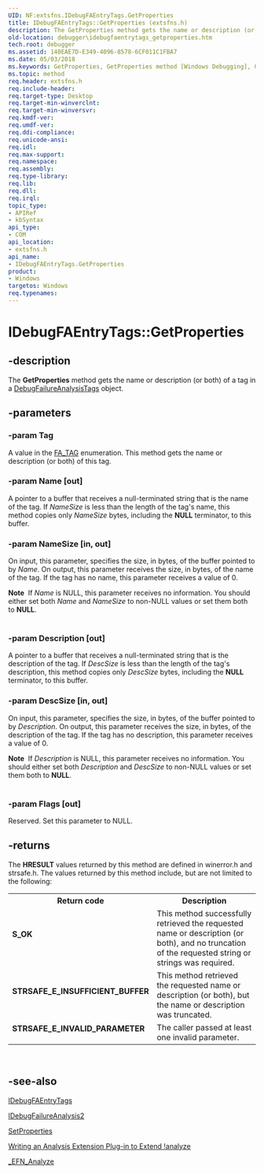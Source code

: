```yaml
---
UID: NF:extsfns.IDebugFAEntryTags.GetProperties
title: IDebugFAEntryTags::GetProperties (extsfns.h)
description: The GetProperties method gets the name or description (or both) of a tag in a DebugFailureAnalysisTags object.
old-location: debugger\idebugfaentrytags_getproperties.htm
tech.root: debugger
ms.assetid: 140EAE7D-E349-4096-8578-6CF011C1FBA7
ms.date: 05/03/2018
ms.keywords: GetProperties, GetProperties method [Windows Debugging], GetProperties method [Windows Debugging],IDebugFAEntryTags interface, IDebugFAEntryTags interface [Windows Debugging],GetProperties method, IDebugFAEntryTags.GetProperties, IDebugFAEntryTags::GetProperties, debugger.idebugfaentrytags_getproperties, extsfns/IDebugFAEntryTags::GetProperties
ms.topic: method
req.header: extsfns.h
req.include-header: 
req.target-type: Desktop
req.target-min-winverclnt: 
req.target-min-winversvr: 
req.kmdf-ver: 
req.umdf-ver: 
req.ddi-compliance: 
req.unicode-ansi: 
req.idl: 
req.max-support: 
req.namespace: 
req.assembly: 
req.type-library: 
req.lib: 
req.dll: 
req.irql: 
topic_type:
- APIRef
- kbSyntax
api_type:
- COM
api_location:
- extsfns.h
api_name:
- IDebugFAEntryTags.GetProperties
product:
- Windows
targetos: Windows
req.typenames: 
---
```


# IDebugFAEntryTags::GetProperties


## -description


The <b>GetProperties</b> method gets the name or description (or both) of a tag in a <a href="https://docs.microsoft.com/windows-hardware/drivers/ddi/content/extsfns/nn-extsfns-idebugfaentrytags">DebugFailureAnalysisTags</a> object.


## -parameters




### -param Tag

A value in the <a href="https://docs.microsoft.com/windows-hardware/drivers/debugger/writing-an-analysis-extension-to-extend--analyze">FA_TAG</a> enumeration. This method gets the name or description (or both) of this tag.


### -param Name [out]

A pointer to a buffer that receives a null-terminated string that is the name of the tag. If <i>NameSize</i> is less than the length of the tag's name, this method copies only <i>NameSize</i> bytes, including the <b>NULL</b> terminator, to this buffer.


### -param NameSize [in, out]

On input, this parameter, specifies the size, in bytes, of the buffer pointed to by <i>Name</i>. On output, this parameter receives the size, in bytes, of the name of the tag. If the tag has no name, this parameter receives a value of 0.

<div class="alert"><b>Note</b>  If <i>Name</i> is NULL, this parameter receives no information. You should either set both <i>Name</i> and <i>NameSize</i> to non-NULL values or set them both to <b>NULL</b>.</div>
<div> </div>

### -param Description [out]

A pointer to a buffer that receives a null-terminated string that is the description of the tag. If <i>DescSize</i> is less than the length of the tag's description, this method copies only <i>DescSize</i> bytes, including the <b>NULL</b> terminator, to this buffer.


### -param DescSize [in, out]

On input, this parameter, specifies the size, in bytes, of the buffer pointed to by <i>Description</i>. On output, this parameter receives the size, in bytes, of the description of the tag. If the tag has no description, this parameter receives a value of 0.

<div class="alert"><b>Note</b>  If <i>Description</i> is NULL, this parameter receives no information. You should either set both <i>Description</i> and <i>DescSize</i> to non-NULL values or set them both to <b>NULL</b>.</div>
<div> </div>

### -param Flags [out]

Reserved. Set this parameter to NULL.


## -returns



The <b>HRESULT</b> values returned by this method are defined in winerror.h and strsafe.h. The values returned by this method include, but are not limited to the following:

<table>
<tr>
<th>Return code</th>
<th>Description</th>
</tr>
<tr>
<td width="40%">
<dl>
<dt><b>S_OK</b></dt>
</dl>
</td>
<td width="60%">
This method successfully retrieved the requested name or description  (or both), and no truncation of the requested string or strings was required.

</td>
</tr>
<tr>
<td width="40%">
<dl>
<dt><b>STRSAFE_E_INSUFFICIENT_BUFFER</b></dt>
</dl>
</td>
<td width="60%">
This method retrieved the requested name or description (or both), but the name or description was truncated.

</td>
</tr>
<tr>
<td width="40%">
<dl>
<dt><b>STRSAFE_E_INVALID_PARAMETER </b></dt>
</dl>
</td>
<td width="60%">
The caller passed at least one invalid parameter.

</td>
</tr>
</table>
 




## -see-also




<a href="https://docs.microsoft.com/windows-hardware/drivers/ddi/content/extsfns/nn-extsfns-idebugfaentrytags">IDebugFAEntryTags</a>



<a href="https://docs.microsoft.com/windows-hardware/drivers/ddi/content/extsfns/nn-extsfns-idebugfailureanalysis2">IDebugFailureAnalysis2</a>



<a href="https://docs.microsoft.com/windows-hardware/drivers/ddi/content/extsfns/nf-extsfns-idebugfaentrytags-setproperties">SetProperties</a>



<a href="https://docs.microsoft.com/windows-hardware/drivers/debugger/writing-an-analysis-extension-to-extend--analyze">Writing an Analysis Extension Plug-in to Extend !analyze</a>



<a href="https://docs.microsoft.com/windows-hardware/drivers/ddi/content/extsfns/nc-extsfns-ext_analysis_plugin">_EFN_Analyze</a>
 

 


